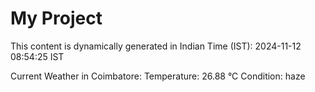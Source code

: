 # My Project

This content is dynamically generated in Indian Time (IST): 2024-11-12 08:54:25 IST


Current Weather in Coimbatore:
Temperature: 26.88 °C
Condition: haze
